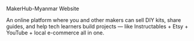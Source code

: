MakerHub-Myanmar Website

An online platform where you and other makers can sell DIY kits, share guides, and help tech learners build projects — like Instructables + Etsy + YouTube + local e-commerce all in one.
